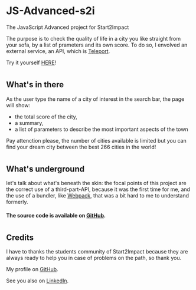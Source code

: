 # <h1>JS-Advanced-s2i</h1>
The JavaScript Advanced project for Start2Impact

<p>The purpose is to check the quality of life in a city you like straight from your sofa, by a list of prameters and its own score. To do so, I envolved an external service, an API, which is <a href="https://teleport.org/">Teleport</a>.</p>

<p>Try it yourself <a href="https://cities-score.netlify.app" target="_blank">HERE</a>!</p>

# <h2>What's in there</h2>

<p>As the user type the name of a city of interest in the search bar, the page will show:</p>
<ul>
  <li>the total score of the city,</li>
  <li>a summary,</li>
  <li>a list of parameters to describe the most important aspects of the town</li>
</ul>

<p>Pay attenction please, the number of cities available is limited but you can find your dream city between the best 266 cities in the world!</p>

# <h2>What's underground</h2>

<p>let's talk about what's beneath the skin: the focal points of this project are the correct use of a third-part-API, because it was the first time for me, and the use of a bundler, like <a href="https://webpack.js.org" target="_blank">Webpack</a>, that was a bit hard to me to understand formerly.</p>
<p>
  
<h4>The source code is available on <a href="https://github.com/ClaudiaCavalleri/Cities-Score" target="_blank">GitHub</a>.</h4>

# <h2>Credits</h2>

<p>I have to thanks the students community of Start2Impact because they are always ready to help you in case of problems on the path, so thank you.</p>
  
<p>My profile on <a href="https://github.com/ClaudiaCavalleri" target="_blank">GitHub</a>.</p>
<p>See you also on <a href="https://www.linkedin.com/in/claudiacavalleri/" target="_blank">LinkedIn</a>.</p>

